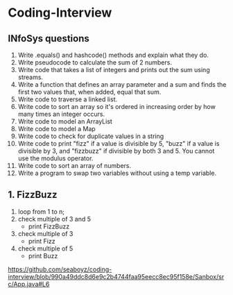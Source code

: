 

# Coding-Interview

## INfoSys questions
1. Write .equals() and hashcode() methods and explain what they do.
2. Write pseudocode to calculate the sum of 2 numbers.
3. Write code that takes a list of integers and prints out the sum using streams.
4. Write a function that defines an array parameter and a sum and finds the first two values that, when added, equal that sum.
5. Write code to traverse a linked list.
6. Write code to sort an array so it's ordered in increasing order by how many times an integer occurs.
7. Write code to model an ArrayList
8. Write code to model a Map
9. Write code to check for duplicate values in a string
10. Write code to print "fizz" if a value is divisible by 5, "buzz" if a value is divisible by 3, and "fizzbuzz" if divisible by both 3 and 5. You cannot use the modulus operator.
11. Write code to sort an array of numbers.
12. Write a program to swap two variables without using a temp variable.

## 1. FizzBuzz

  1. loop from 1 to n;
  2. check multiple of 3 and 5
     * print FizzBuzz
  3. check multiple of 3
     * print Fizz
  4. check multiple of 5
     * print Buzz
  
https://github.com/seaboyz/coding-interview/blob/990a49ddc8d6e9c2b4744faa95eecc8ec95f158e/Sanbox/src/App.java#L6
